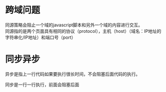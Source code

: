 # 跨域问题
同源策略会阻止一个域的javascript脚本和另外一个域的内容进行交互。  
同源指的是两个页面具有相同的协议（protocol），主机（host）（域名：IP地址的字符串化/IP地址）和端口号（port）

# 同步异步
异步是指上一行代码如果要执行很长时间，不会阻塞后面代码的执行。

同步是一行一行执行，前面会阻塞后面
